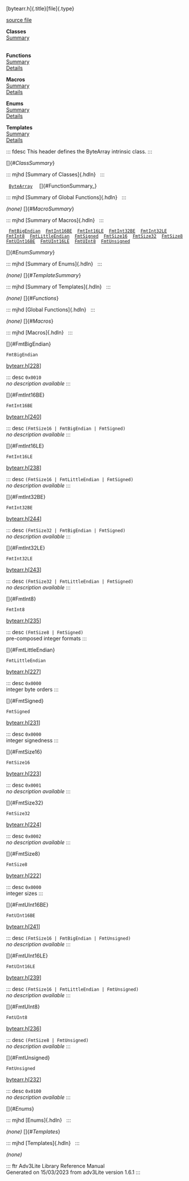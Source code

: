 [bytearr.h]{.title}[file]{.type}

[source file](../source/bytearr.h.html)

**Classes**\
[Summary](#_ClassSummary_)\
 

**Functions**\
[Summary](#_FunctionSummary_)\
[Details](#_Functions_)

**Macros**\
[Summary](#_MacroSummary_)\
[Details](#_Macros_)

**Enums**\
[Summary](#_EnumSummary_)\
[Details](#_Enums_)

**Templates**\
[Summary](#_TemplateSummary_)\
[Details](#_Templates_)

::: fdesc
This header defines the ByteArray intrinsic class.
:::

[]{#_ClassSummary_}

::: mjhd
[Summary of Classes]{.hdln}  
:::

` `[`ByteArray`](../object/ByteArray.html)`  ` []{#FunctionSummary_}

::: mjhd
[Summary of Global Functions]{.hdln}  
:::

*(none)* []{#_MacroSummary_}

::: mjhd
[Summary of Macros]{.hdln}  
:::

` `[`FmtBigEndian`](#FmtBigEndian)`  `[`FmtInt16BE`](#FmtInt16BE)`  `[`FmtInt16LE`](#FmtInt16LE)`  `[`FmtInt32BE`](#FmtInt32BE)`  `[`FmtInt32LE`](#FmtInt32LE)`  `[`FmtInt8`](#FmtInt8)`  `[`FmtLittleEndian`](#FmtLittleEndian)`  `[`FmtSigned`](#FmtSigned)`  `[`FmtSize16`](#FmtSize16)`  `[`FmtSize32`](#FmtSize32)`  `[`FmtSize8`](#FmtSize8)`  `[`FmtUInt16BE`](#FmtUInt16BE)`  `[`FmtUInt16LE`](#FmtUInt16LE)`  `[`FmtUInt8`](#FmtUInt8)`  `[`FmtUnsigned`](#FmtUnsigned)`  `

[]{#_EnumSummary_}

::: mjhd
[Summary of Enums]{.hdln}  
:::

*(none)* []{#_TemplateSummary_}

::: mjhd
[Summary of Templates]{.hdln}  
:::

*(none)* []{#_Functions_}

::: mjhd
[Global Functions]{.hdln}  
:::

*(none)* []{#_Macros_}

::: mjhd
[Macros]{.hdln}  
:::

[]{#FmtBigEndian}

`FmtBigEndian`

[bytearr.h](../file/bytearr.h.html)\[[228](../source/bytearr.h.html#228)\]

::: desc
`0x0010`\
*no description available*
:::

[]{#FmtInt16BE}

`FmtInt16BE`

[bytearr.h](../file/bytearr.h.html)\[[240](../source/bytearr.h.html#240)\]

::: desc
`(FmtSize16 | FmtBigEndian | FmtSigned)`\
*no description available*
:::

[]{#FmtInt16LE}

`FmtInt16LE`

[bytearr.h](../file/bytearr.h.html)\[[238](../source/bytearr.h.html#238)\]

::: desc
`(FmtSize16 | FmtLittleEndian | FmtSigned)`\
*no description available*
:::

[]{#FmtInt32BE}

`FmtInt32BE`

[bytearr.h](../file/bytearr.h.html)\[[244](../source/bytearr.h.html#244)\]

::: desc
`(FmtSize32 | FmtBigEndian | FmtSigned)`\
*no description available*
:::

[]{#FmtInt32LE}

`FmtInt32LE`

[bytearr.h](../file/bytearr.h.html)\[[243](../source/bytearr.h.html#243)\]

::: desc
`(FmtSize32 | FmtLittleEndian | FmtSigned)`\
*no description available*
:::

[]{#FmtInt8}

`FmtInt8`

[bytearr.h](../file/bytearr.h.html)\[[235](../source/bytearr.h.html#235)\]

::: desc
`(FmtSize8 | FmtSigned)`\
pre-composed integer formats
:::

[]{#FmtLittleEndian}

`FmtLittleEndian`

[bytearr.h](../file/bytearr.h.html)\[[227](../source/bytearr.h.html#227)\]

::: desc
`0x0000`\
integer byte orders
:::

[]{#FmtSigned}

`FmtSigned`

[bytearr.h](../file/bytearr.h.html)\[[231](../source/bytearr.h.html#231)\]

::: desc
`0x0000`\
integer signedness
:::

[]{#FmtSize16}

`FmtSize16`

[bytearr.h](../file/bytearr.h.html)\[[223](../source/bytearr.h.html#223)\]

::: desc
`0x0001`\
*no description available*
:::

[]{#FmtSize32}

`FmtSize32`

[bytearr.h](../file/bytearr.h.html)\[[224](../source/bytearr.h.html#224)\]

::: desc
`0x0002`\
*no description available*
:::

[]{#FmtSize8}

`FmtSize8`

[bytearr.h](../file/bytearr.h.html)\[[222](../source/bytearr.h.html#222)\]

::: desc
`0x0000`\
integer sizes
:::

[]{#FmtUInt16BE}

`FmtUInt16BE`

[bytearr.h](../file/bytearr.h.html)\[[241](../source/bytearr.h.html#241)\]

::: desc
`(FmtSize16 | FmtBigEndian | FmtUnsigned)`\
*no description available*
:::

[]{#FmtUInt16LE}

`FmtUInt16LE`

[bytearr.h](../file/bytearr.h.html)\[[239](../source/bytearr.h.html#239)\]

::: desc
`(FmtSize16 | FmtLittleEndian | FmtUnsigned)`\
*no description available*
:::

[]{#FmtUInt8}

`FmtUInt8`

[bytearr.h](../file/bytearr.h.html)\[[236](../source/bytearr.h.html#236)\]

::: desc
`(FmtSize8 | FmtUnsigned)`\
*no description available*
:::

[]{#FmtUnsigned}

`FmtUnsigned`

[bytearr.h](../file/bytearr.h.html)\[[232](../source/bytearr.h.html#232)\]

::: desc
`0x0100`\
*no description available*
:::

[]{#_Enums_}

::: mjhd
[Enums]{.hdln}  
:::

*(none)* []{#_Templates_}

::: mjhd
[Templates]{.hdln}  
:::

*(none)*

::: ftr
Adv3Lite Library Reference Manual\
Generated on 15/03/2023 from adv3Lite version 1.6.1
:::

